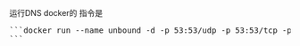 运行DNS docker的 指令是

<pre>
```docker run --name unbound -d -p 53:53/udp -p 53:53/tcp -p 853:853/tcp -v C:\docker\unbound\unbound.conf:/opt/unbound/etc/unbound/unbound.conf:ro -v C:\docker\unbound\tls:/opt/unbound/etc/unbound/tls -v C:\docker\unbound\logs:/opt/unbound/unbound.log --restart=always redbirdyi/nds
```
</pre>
